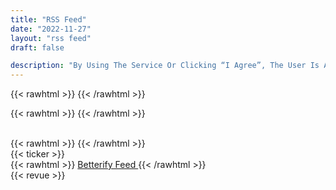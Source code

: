 ```yaml
---
title: "RSS Feed"
date: "2022-11-27"
layout: "rss feed"
draft: false

description: "By Using The Service Or Clicking “I Agree”, The User Is Agreeing To Be Bound By This Agreement. If You Are Agreeing To This Agreement On Behalf Of Or For The Benefit Of A Company, Then The User Represents And Warrants That It Has The Necessary Authority To Agree To This Agreement On The Company’s"
---
```


{{< rawhtml >}}
<rssapp-imageboard id="0q8J8T8tNdSxaZOH"></rssapp-imageboard><script src="https://widget.rss.app/v1/imageboard.js" type="text/javascript" async></script>
{{< /rawhtml >}}

{{< rawhtml >}}
<rssapp-ticker id="0q8J8T8tNdSxaZOH"></rssapp-ticker><script src="https://widget.rss.app/v1/ticker.js" type="text/javascript" async></script>
{{< /rawhtml >}}

<br>
{{< rawhtml >}}
<rssapp-wall id="zlrZcSlbaT28in6A"></rssapp-wall><script src="https://widget.rss.app/v1/wall.js" type="text/javascript" async></script>
{{< /rawhtml >}}

<br>
{{< ticker >}}

<br>
{{< rawhtml >}}
<a href="https://rss.app/feeds/zlrZcSlbaT28in6A.xml" target="_blank" class="btn btn-primary btn-lg mb-4">Betterify Feed <i class="las la-rss"></i></a>
{{< /rawhtml >}}

<br>
{{< revue >}}